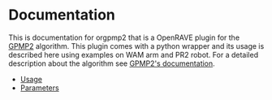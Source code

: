 Documentation
=============

This is documentation for orgpmp2 that is a OpenRAVE plugin for the [GPMP2](https://github.com/gtrll/gpmp2) algorithm. This plugin comes with a python wrapper and its usage is described here using examples on WAM arm and PR2 robot. For a detailed description about the algorithm see [GPMP2's documentation](https://github.com/gtrll/gpmp2/wiki).

- [Usage](Usage.md)
- [Parameters](Parameters.md)
